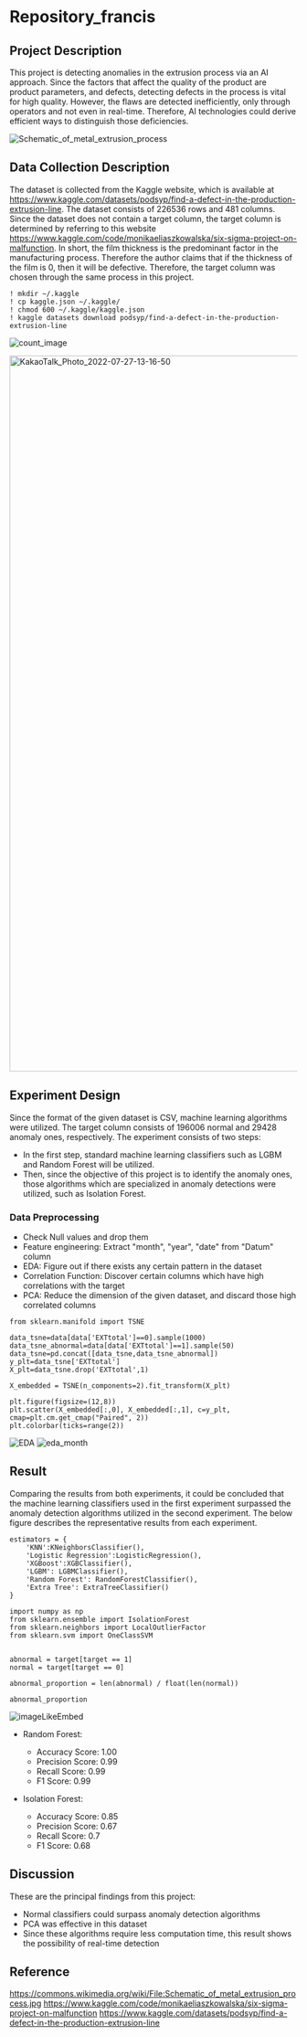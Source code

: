 # Repository_francis

## Project Description
This project is detecting anomalies in the extrusion process via an AI approach. Since the factors that affect the quality of the product are product parameters, and defects, detecting defects in the process is vital for high quality. However, the flaws are detected inefficiently, only through operators and not even in real-time. Therefore, AI technologies could derive efficient ways to distinguish those deficiencies.

![Schematic_of_metal_extrusion_process](https://user-images.githubusercontent.com/100813293/181161238-4d29b214-ecb5-43f4-9420-a06f2d0cde96.jpeg)

## Data Collection Description
The dataset is collected from the Kaggle website, which is available at <https://www.kaggle.com/datasets/podsyp/find-a-defect-in-the-production-extrusion-line>. The dataset consists of 226536 rows and 481 columns. Since the dataset does not contain a target column, the target column is determined by referring to this website <https://www.kaggle.com/code/monikaeliaszkowalska/six-sigma-project-on-malfunction>. In short, the film thickness is the predominant factor in the manufacturing process. Therefore the author claims that if the thickness of the film is 0, then it will be defective. Therefore, the target column was chosen through the same process in this project. 

```
! mkdir ~/.kaggle
! cp kaggle.json ~/.kaggle/
! chmod 600 ~/.kaggle/kaggle.json
! kaggle datasets download podsyp/find-a-defect-in-the-production-extrusion-line
```
![count_image](https://user-images.githubusercontent.com/100813293/181160443-1bd74c1e-f73c-4e0f-803e-e8feb795be7d.png)

<img width="1253" alt="KakaoTalk_Photo_2022-07-27-13-16-50" src="https://user-images.githubusercontent.com/100813293/181160437-b394ef7f-c0a6-432b-829d-aec4e303a984.png">

## Experiment Design
Since the format of the given dataset is CSV, machine learning algorithms were utilized. The target column consists of 196006 normal and 29428 anomaly ones, respectively. The experiment consists of two steps:
- In the first step, standard machine learning classifiers such as LGBM and Random Forest will be utilized. 
- Then, since the objective of this project is to identify the anomaly ones, those algorithms which are specialized in anomaly detections were utilized, such as Isolation Forest. 

### Data Preprocessing
- Check Null values and drop them
- Feature engineering: Extract "month", "year", "date" from "Datum" column
- EDA: Figure out if there exists any certain pattern in the dataset
- Correlation Function: Discover certain columns which have high correlations with the target
- PCA: Reduce the dimension of the given dataset, and discard those high correlated columns 

```
from sklearn.manifold import TSNE

data_tsne=data[data['EXTtotal']==0].sample(1000)
data_tsne_abnormal=data[data['EXTtotal']==1].sample(50)
data_tsne=pd.concat([data_tsne,data_tsne_abnormal])
y_plt=data_tsne['EXTtotal']
X_plt=data_tsne.drop('EXTtotal',1)

X_embedded = TSNE(n_components=2).fit_transform(X_plt)

plt.figure(figsize=(12,8))
plt.scatter(X_embedded[:,0], X_embedded[:,1], c=y_plt, cmap=plt.cm.get_cmap("Paired", 2))
plt.colorbar(ticks=range(2))
```
![EDA](https://user-images.githubusercontent.com/100813293/181160442-03470094-1ffb-4e0e-97f3-6974ac3a5ac0.png)
![eda_month](https://user-images.githubusercontent.com/100813293/181160990-fb7a0925-3563-4728-b10f-4cbc041117fd.png)


## Result
Comparing the results from both experiments, it could be concluded that the machine learning classifiers used in the first experiment surpassed the anomaly detection algorithms utilized in the second experiment. The below figure describes the representative results from each experiment. 

```
estimators = {
    'KNN':KNeighborsClassifier(),
    'Logistic Regression':LogisticRegression(),
    'XGBoost':XGBClassifier(),
    'LGBM': LGBMClassifier(),
    'Random Forest': RandomForestClassifier(),
    'Extra Tree': ExtraTreeClassifier()
}
```
```
import numpy as np
from sklearn.ensemble import IsolationForest
from sklearn.neighbors import LocalOutlierFactor
from sklearn.svm import OneClassSVM


abnormal = target[target == 1]
normal = target[target == 0]

abnormal_proportion = len(abnormal) / float(len(normal))

abnormal_proportion
```
![imageLikeEmbed](https://user-images.githubusercontent.com/100813293/181164590-e2d6a095-e649-461c-b084-664713350cc2.png)

- Random Forest: 
  - Accuracy Score: 1.00
  - Precision Score: 0.99
  - Recall Score: 0.99
  - F1 Score: 0.99
  
- Isolation Forest:
  - Accuracy Score: 0.85
  - Precision Score: 0.67
  - Recall Score: 0.7
  - F1 Score: 0.68 

## Discussion
These are the principal findings from this project:
- Normal classifiers could surpass anomaly detection algorithms
- PCA was effective in this dataset
- Since these algorithms require less computation time, this result shows the possibility of real-time detection

## Reference
https://commons.wikimedia.org/wiki/File:Schematic_of_metal_extrusion_process.jpg
https://www.kaggle.com/code/monikaeliaszkowalska/six-sigma-project-on-malfunction
https://www.kaggle.com/datasets/podsyp/find-a-defect-in-the-production-extrusion-line
